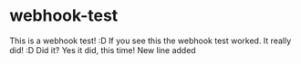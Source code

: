 # webhook-test
This is a webhook test! :D
If you see this the webhook test worked. It really did! :D
Did it?
Yes it did, this time!
New line added
